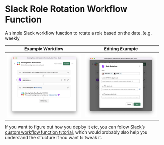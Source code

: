 # Slack Role Rotation Workflow Function
A simple Slack workflow function to rotate a role based on the date. (e.g. weekly)

| Example Workflow | Editing Example |
| ------- | ------- |
| ![Example Workflow](readme_assets/example.png) | ![Editing Example](readme_assets/editing.png) |

If you want to figure out how you deploy it etc, you can follow [Slack's custom workflow function tutorial](https://api.slack.com/tutorials/tracks/wfb-function), which would probably also help you understand the structure if you want to tweak it.
